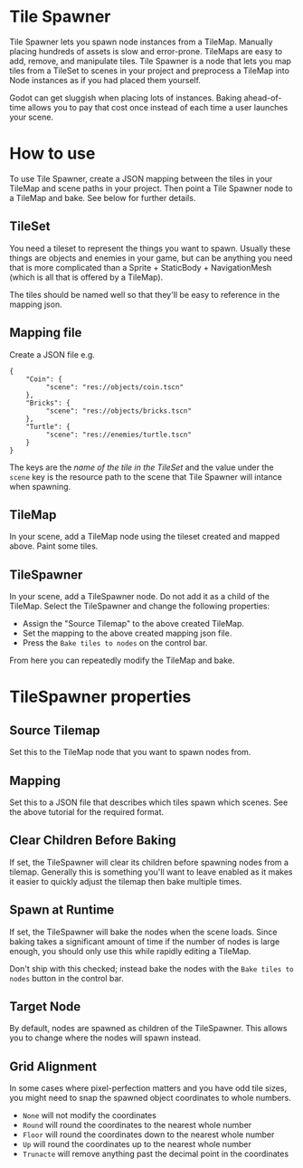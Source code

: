 # Tile Spawner

Tile Spawner lets you spawn node instances from a TileMap. Manually placing hundreds of assets is slow and error-prone. TileMaps are easy to add, remove, and manipulate tiles. Tile Spawner is a node that lets you map tiles from a TileSet to scenes in your project and preprocess a TileMap into Node instances as if you had placed them yourself.

Godot can get sluggish when placing lots of instances. Baking ahead-of-time allows you to pay that cost once instead of each time a user launches your scene.

# How to use

To use Tile Spawner, create a JSON mapping between the tiles in your TileMap and scene paths in your project. Then point a Tile Spawner node to a TileMap and bake. See below for further details.

## TileSet

You need a tileset to represent the things you want to spawn. Usually these things are objects and enemies in your game, but can be anything you need that is more complicated than a Sprite + StaticBody + NavigationMesh (which is all that is offered by a TileMap).

The tiles should be named well so that they'll be easy to reference in the mapping json.

## Mapping file

Create a JSON file e.g.

```
{
    "Coin": {
         "scene": "res://objects/coin.tscn"
    },
    "Bricks": {
         "scene": "res://objects/bricks.tscn"
    },
    "Turtle": {
         "scene": "res://enemies/turtle.tscn"
    }
}
```

The keys are the *name of the tile in the TileSet* and the value under the `scene` key is the resource path to the scene that Tile Spawner will intance when spawning.

## TileMap

In your scene, add a TileMap node using the tileset created and mapped above. Paint some tiles.

## TileSpawner

In your scene, add a TileSpawner node. Do not add it as a child of the TileMap. Select the TileSpawner and change the following properties:

* Assign the "Source Tilemap" to the above created TileMap.
* Set the mapping to the above created mapping json file.
* Press the `Bake tiles to nodes` on the control bar.

From here you can repeatedly modify the TileMap and bake.

# TileSpawner properties

## Source Tilemap

Set this to the TileMap node that you want to spawn nodes from.

## Mapping

Set this to a JSON file that describes which tiles spawn which scenes. See the above tutorial for the required format.

## Clear Children Before Baking

If set, the TileSpawner will clear its children before spawning nodes from a tilemap. Generally this is something you'll want to leave enabled as it makes it easier to quickly adjust the tilemap then bake multiple times.

## Spawn at Runtime

If set, the TileSpawner will bake the nodes when the scene loads. Since baking takes a significant amount of time if the number of nodes is large enough, you should only use this while rapidly editing a TileMap.

Don't ship with this checked; instead bake the nodes with the `Bake tiles to nodes` button in the control bar.

## Target Node

By default, nodes are spawned as children of the TileSpawner. This allows you to change where the nodes will spawn instead.

## Grid Alignment

In some cases where pixel-perfection matters and you have odd tile sizes, you might need to snap the spawned object coordinates to whole numbers.

* `None` will not modify the coordinates
* `Round` will round the coordinates to the nearest whole number
* `Floor` will round the coordinates down to the nearest whole number
* `Up` will round the coordinates up to the nearest whole number
* `Trunacte` will remove anything past the decimal point in the coordinates
